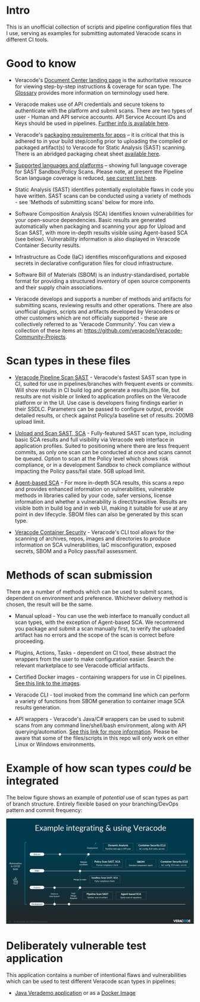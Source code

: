 # Intro

This is an unofficial collection of scripts and pipeline configuration files that I use, serving as examples for submitting automated Veracode scans in different CI tools. 

# Good to know 

- Veracode's [Document Center landing page](https://docs.veracode.com/) is the authoritative resource for viewing step-by-step instructions & coverage for scan type. The [Glossary](https://docs.veracode.com/r/Veracode_Glossary) provides more information on terminology used here.

- Veracode makes use of API credentials and secure tokens to authenticate with the platform and submit scans. There are two types of user - Human and API service accounts. API Service Account IDs and Keys should be used in pipelines. [Further info is available here](https://docs.veracode.com/r/c_about_veracode_accounts).

- Veracode's [packaging requirements for apps](https://docs.veracode.com/r/compilation_packaging) – it is critical that this is adhered to in your build step/config  prior to uploading the compiled or packaged artifact(s) to Veracode for Static Analysis (SAST) scanning. There is an abridged packaging cheat sheet [available here](https://docs.veracode.com/cheatsheet).

- [Supported languages and platforms](https://docs.veracode.com/r/r_supported_table) – showing full language coverage for SAST Sandbox/Policy Scans. Please note, at present the Pipeline Scan language coverage is reduced, [see current list here](https://docs.veracode.com/r/Pipeline_Scan_Supported_Languages).

- Static Analysis (SAST) identifies potentially exploitable flaws in code you have written. SAST scans can be conducted using a variety of methods - see 'Methods of submitting scans' below for more info. 

- Software Composition Analysis (SCA) identifies known vulnerabilities for your open-source dependencies. Basic results are generated automatically when packaging and scanning your app for Upload and Scan SAST, with more in-depth results visible using Agent-based SCA (see below). Vulnerability information is also displayed in Veracode Container Security results.

- Infrastructure as Code (IaC) identifies misconfigurations and exposed secrets in declarative configuration files for cloud infrastructure.

- Software Bill of Materials (SBOM) is an industry-standardised, portable format for providing a structured inventory of open source components and their supply chain associations.

- Veracode develops and supports a number of methods and artifacts for submitting scans, reviewing results and other operations. There are also unofficial plugins, scripts and artifacts developed by Veracoders or other customers which are not officially supported - these are collectively referred to as 'Veracode Community'. You can view a collection of these items at: https://github.com/veracode/Veracode-Community-Projects.

# Scan types in these files

- [Veracode Pipeline Scan SAST](https://docs.veracode.com/r/Pipeline_Scan) - Veracode's fastest SAST scan type in CI, suited for use in pipelines/branches with frequent events or commits. Will show results in CI build log and generate a results.json file, but results are not visible or linked to application profiles on the Veracode platform or in the UI. Use case is developers fixing findings earlier in their SSDLC. Parameters can be passed to configure output, provide detailed results, or check against Policy/a baseline set of results. 200MB upload limit.

- [Upload and Scan SAST, SCA](https://docs.veracode.com/r/Getting_Started_with_Static_Analysis) - Fully-featured SAST scan type, including basic SCA results and full visibility via Veracode web interface in application profiles. Suited to positioning where there are less frequent commits, as only one scan can be conducted at once and scans cannot be queued. Option to scan at the Policy level which shows risk compliance, or in a development Sandbox to check compliance without impacting the Policy pass/fail state. 5GB upload limit.

- [Agent-based SCA](https://docs.veracode.com/r/Choosing_the_SCA_Scan_Type_for_Your_Use_Case) - For more in-depth SCA results, this scans a repo and provides enhanced information on vulnerabilities, vulnerable methods in libraries called by your code, safer versions, license information and whether a vulnerability is direct/transitive. Results are visible both in build log and in web UI, making it suitable for use at any point in dev lifecycle. SBOM files can also be generated by this scan type.

- [Veracode Container Security](https://docs.veracode.com/r/Veracode_Container_Security) - Veracode's CLI tool allows for the scanning of archives, repos, images and directories to produce information on SCA vulnerabilities, IaC misconfiguration, exposed secrets, SBOM and a Policy pass/fail assessment.

# Methods of scan submission

There are a number of methods which can be used to submit scans, dependent on environment and preference. Whichever delivery method is chosen, the result will be the same. 

- Manual upload - You can use the web interface to manually conduct all scan types, with the exception of Agent-based SCA. We recommend you package and submit a scan manually first, to verify the uploaded artifact has no errors and the scope of the scan is correct before proceeding.

- Plugins, Actions, Tasks - dependent on CI tool, these abstract the wrappers from the user to make configuration easier. Search the relevant marketplace to see Veracode official artifacts.

- Certified Docker images - containing wrappers for use in CI pipelines. [See this link to the images](https://hub.docker.com/u/veracode).

- Veracode CLI - tool invoked from the command line which can perform a variety of functions from SBOM generation to container image SCA results generation.

- API wrappers - Veracode's Java/C# wrappers can be used to submit scans from any command line/shell/bash environment, along with API querying/automation. [See this link for more information](https://docs.veracode.com/r/c_about_wrappers). Please be aware that some of the files/scripts in this repo will only work on either Linux or Windows environments.

# Example of how scan types *could* be integrated

The below figure shows an example of *_potential_* use of scan types as part of branch structure. Entirely flexible based on your branching/DevOps pattern and commit frequency:

![Veracode integrations in branch structure](https://github.com/nbarhamvc/scriptarchive/blob/main/Files/Exampleint.PNG)

# Deliberately vulnerable test application

This application contains a number of intentional flaws and vulnerabilities which can be used to test different Veracode scan types in pipelines:

- [Java Verademo application](https://github.com/veracode/verademo) or as a [Docker Image](https://hub.docker.com/r/veracode/vulnerable-verademo-java)
